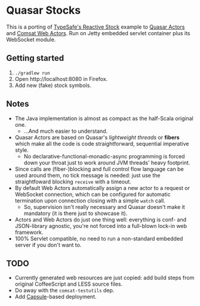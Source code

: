 # Quasar Stocks

This is a porting of [TypeSafe's Reactive Stock](https://github.com/typesafehub/reactive-stocks) example to [Quasar Actors](http://docs.paralleluniverse.co/quasar/#quasars-actor-system) and [Comsat Web Actors](http://docs.paralleluniverse.co/quasar/#quasars-actor-system). Run on Jetty embedded servlet container plus its WebSocket module.

## Getting started

1. `./gradlew run`
2. Open http://localhost:8080 in Firefox.
3. Add new (fake) stock symbols.

## Notes

- The Java implementation is almost as compact as the half-Scala original one.
  - ...And much easier to understand.
- Quasar Actors are based on Quasar's _lightweight threads_ or **fibers** which make all the code is code straightforward, sequential imperative style.
  - No declarative-functional-monadic-async programming is forced down your throat just to work around JVM threads' heavy footprint.
- Since calls are (fiber-)blocking and full control flow language can be used around them, no tick message is needed: just use the straightfoward blocking `receive` with a timeout.
- By default Web Actors automatically assign a new actor to a request or WebSocket connection, which can be configured for automatic termination upon connection closing with a simple `watch` call.
  - So, supervision isn't really necessary and Quasar doesn't make it mandatory (it is there just to showcase it).
- Actors and Web Actors do just one thing well: everything is conf- and JSON-library agnostic, you're not forced into a full-blown lock-in web framework.
- 100% Servlet compatible, no need to run a non-standard embedded server if you don't want to.

## TODO

- Currently generated web resources are just copied: add build steps from original CoffeeScript and LESS source files.
- Do away with the `comsat-testutils` dep.
- Add [Capsule](https://github.com/puniverse/capsule)-based deployment.
